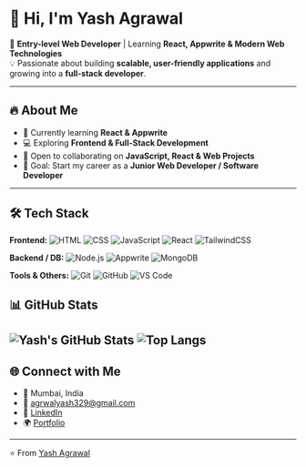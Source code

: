 # 👋 Hi, I'm Yash Agrawal  

🌱 **Entry-level Web Developer** | Learning **React, Appwrite & Modern Web Technologies**  
💡 Passionate about building **scalable, user-friendly applications** and growing into a **full-stack developer**.  

---

## 🔥 About Me  
- 🌱 Currently learning **React & Appwrite**  
- 💻 Exploring **Frontend & Full-Stack Development**  
- 🤝 Open to collaborating on **JavaScript, React & Web Projects**  
- 🎯 Goal: Start my career as a **Junior Web Developer / Software Developer**  

---

## 🛠 Tech Stack  
**Frontend:** 
![HTML](https://img.shields.io/badge/HTML5-E34F26?style=for-the-badge&logo=html5&logoColor=white) 
![CSS](https://img.shields.io/badge/CSS3-1572B6?style=for-the-badge&logo=css3&logoColor=white) 
![JavaScript](https://img.shields.io/badge/JavaScript-F7E018?style=for-the-badge&logo=javascript&logoColor=black) 
![React](https://img.shields.io/badge/React-61DAFB?style=for-the-badge&logo=react&logoColor=black) 
![TailwindCSS](https://img.shields.io/badge/TailwindCSS-38bdf8?style=for-the-badge&logo=tailwind-css&logoColor=white) 

**Backend / DB:**
![Node.js](https://img.shields.io/badge/Node.js-339933?style=for-the-badge&logo=node.js&logoColor=white) 
![Appwrite](https://img.shields.io/badge/Appwrite-F02E65?style=for-the-badge&logo=appwrite&logoColor=white) 
![MongoDB](https://img.shields.io/badge/MongoDB-4EA94B?style=for-the-badge&logo=mongodb&logoColor=white) 

**Tools & Others:**
![Git](https://img.shields.io/badge/GIT-E44C30?style=for-the-badge&logo=git&logoColor=white) 
![GitHub](https://img.shields.io/badge/GitHub-181717?style=for-the-badge&logo=github) 
![VS Code](https://img.shields.io/badge/VS%20Code-007ACC?style=for-the-badge&logo=visual-studio-code&logoColor=white)

## 📊 GitHub Stats  

![Yash's GitHub Stats](https://github-readme-stats.vercel.app/api?username=ayash2004&show_icons=true&theme=radical)   ![Top Langs](https://github-readme-stats.vercel.app/api/top-langs/?username=ayash2004&layout=compact&theme=radical)
---

## 🌐 Connect with Me  

- 📍 Mumbai, India  
- 📧 [agrwalyash329@gmail.com](mailto:agrawalyash329@gmail.com)  
- 💼 [LinkedIn](https://www.linkedin.com/in/your-linkedin)  
- 🌍 [Portfolio](https://your-portfolio-link.vercel.app)  

---

⭐️ From [Yash Agrawal](https://github.com/ayash2004)
